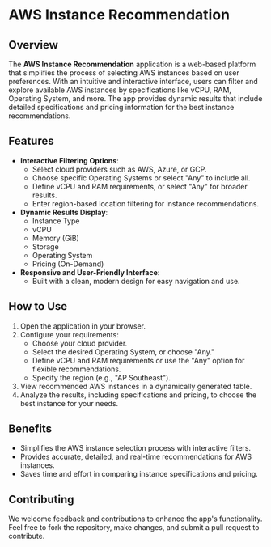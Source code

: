 



# AWS Instance Recommendation

## Overview
The **AWS Instance Recommendation** application is a web-based platform that simplifies the process of selecting AWS instances based on user preferences. With an intuitive and interactive interface, users can filter and explore available AWS instances by specifications like vCPU, RAM, Operating System, and more. The app provides dynamic results that include detailed specifications and pricing information for the best instance recommendations.

## Features
- **Interactive Filtering Options**:
  - Select cloud providers such as AWS, Azure, or GCP.
  - Choose specific Operating Systems or select "Any" to include all.
  - Define vCPU and RAM requirements, or select "Any" for broader results.
  - Enter region-based location filtering for instance recommendations.
- **Dynamic Results Display**:
  - Instance Type
  - vCPU
  - Memory (GiB)
  - Storage
  - Operating System
  - Pricing (On-Demand)
- **Responsive and User-Friendly Interface**:
  - Built with a clean, modern design for easy navigation and use.

## How to Use
1. Open the application in your browser.
2. Configure your requirements:
   - Choose your cloud provider.
   - Select the desired Operating System, or choose "Any."
   - Define vCPU and RAM requirements or use the "Any" option for flexible recommendations.
   - Specify the region (e.g., "AP Southeast").
3. View recommended AWS instances in a dynamically generated table.
4. Analyze the results, including specifications and pricing, to choose the best instance for your needs.

## Benefits
- Simplifies the AWS instance selection process with interactive filters.
- Provides accurate, detailed, and real-time recommendations for AWS instances.
- Saves time and effort in comparing instance specifications and pricing.

## Contributing
We welcome feedback and contributions to enhance the app's functionality. Feel free to fork the repository, make changes, and submit a pull request to contribute.



